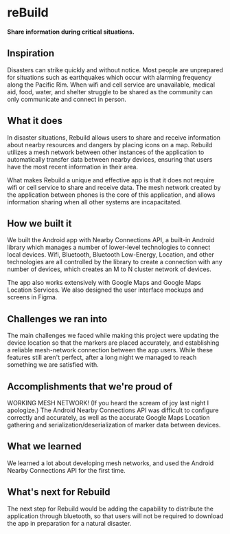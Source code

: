 # reBuild

**Share information during critical situations.**

## Inspiration
Disasters can strike quickly and without notice. Most people are unprepared for situations such as earthquakes which occur with alarming frequency along the Pacific Rim. When wifi and cell service are unavailable, medical aid, food, water, and shelter struggle to be shared as the community can only communicate and connect in person.

## What it does
In disaster situations, Rebuild allows users to share and receive information about nearby resources and dangers by placing icons on a map. Rebuild utilizes a mesh network between other instances of the application to automatically transfer data between nearby devices, ensuring that users have the most recent information in their area.

What makes Rebuild a unique and effective app is that it does not require wifi or cell service to share and receive data. The mesh network created by the application between phones is the core of this application, and allows information sharing when all other systems are incapacitated.

## How we built it
We built the Android app with Nearby Connections API, a built-in Android library which manages a number of lower-level technologies to connect local devices. Wifi, Bluetooth, Bluetooth Low-Energy, Location, and other technologies are all controlled by the library to create a connection with any number of devices, which creates an M to N cluster network of devices.

The app also works extensively with Google Maps and Google Maps Location Services. We also designed the user interface mockups and screens in Figma.

## Challenges we ran into
The main challenges we faced while making this project were updating the device location so that the markers are placed accurately, and establishing a reliable mesh-network connection between the app users. While these features still aren't perfect, after a long night we managed to reach something we are satisfied with.

## Accomplishments that we're proud of
WORKING MESH NETWORK! (If you heard the scream of joy last night I apologize.) The Android Nearby Connections API was difficult to configure correctly and accurately, as well as the accurate Google Maps Location gathering and serialization/deserialization of marker data between devices.

## What we learned
We learned a lot about developing mesh networks, and used the Android Nearby Connections API for the first time.

## What's next for Rebuild
The next step for Rebuild would be adding the capability to distribute the application through bluetooth, so that users will not be required to download the app in preparation for a natural disaster.
